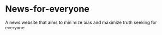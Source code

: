 # News-for-everyone
A news website that aims to minimize bias and maximize truth seeking for everyone
